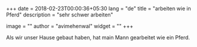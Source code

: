+++
date        = 2018-02-23T00:00:36+05:30
lang        = "de"
title       = "arbeiten wie in Pferd"
description = "sehr schwer arbeiten"

image       = ""
author      = "avimehenwal"
widget      = ""
+++

Als wir unser Hause gebaut haben, hat main Mann gearbeitet wie ein Pferd.
